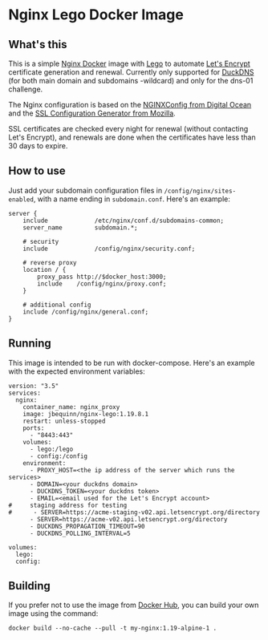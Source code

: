 Nginx Lego Docker Image
=======================

## What's this ##
This is a simple [Nginx Docker](https://hub.docker.com/_/nginx/) image with [Lego](https://github.com/go-acme/lego) to automate [Let's Encrypt](https://letsencrypt.org/) certificate generation and renewal. Currently only supported for [DuckDNS](https://www.duckdns.org/) (for both main domain and subdomains -wildcard) and only for the dns-01 challenge.

The Nginx configuration is based on the [NGINXConfig from Digital Ocean](https://www.digitalocean.com/community/tools/nginx) and the [SSL Configuration Generator from Mozilla](https://ssl-config.mozilla.org/).

SSL certificates are checked every night for renewal (without contacting Let's Encrypt), and renewals are done when the certificates have less than 30 days to expire.

## How to use ##
Just add your subdomain configuration files in `/config/nginx/sites-enabled`, with a name ending in `subdomain.conf`. Here's an example:
```
server {
    include             /etc/nginx/conf.d/subdomains-common;
    server_name         subdomain.*;

    # security
    include             /config/nginx/security.conf;

    # reverse proxy
    location / {
        proxy_pass http://$docker_host:3000;
        include    /config/nginx/proxy.conf;
    }

    # additional config
    include /config/nginx/general.conf;
}
```

## Running ##
This image is intended to be run with docker-compose. Here's an example with the expected environment variables:
```
version: "3.5"
services:
  nginx:
    container_name: nginx_proxy
    image: jbequinn/nginx-lego:1.19.8.1
    restart: unless-stopped
    ports:
      - "8443:443"
    volumes:
      - lego:/lego
      - config:/config
    environment:
      - PROXY_HOST=<the ip address of the server which runs the services>
      - DOMAIN=<your duckdns domain>
      - DUCKDNS_TOKEN=<your duckdns token>
      - EMAIL=<email used for the Let's Encrypt account>
#     staging address for testing
#      - SERVER=https://acme-staging-v02.api.letsencrypt.org/directory
      - SERVER=https://acme-v02.api.letsencrypt.org/directory
      - DUCKDNS_PROPAGATION_TIMEOUT=90
      - DUCKDNS_POLLING_INTERVAL=5

volumes:
  lego:
  config:
```

## Building ##
If you prefer not to use the image from [Docker Hub](https://hub.docker.com/repository/docker/jbequinn/nginx-lego), you can build your own image using the command:
```
docker build --no-cache --pull -t my-nginx:1.19-alpine-1 .
```
